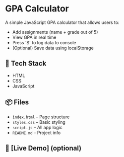 # GPA Calculator

A simple JavaScript GPA calculator that allows users to:
- Add assignments (name + grade out of 5)
- View GPA in real time
- Press 'S' to log data to console
- (Optional) Save data using localStorage


## 🚀 Tech Stack
- HTML
- CSS
- JavaScript

## 📦 Files
- `index.html` – Page structure
- `styles.css` – Basic styling
- `script.js` – All app logic
- `README.md` – Project info

## 🔗 [Live Demo] (optional)
